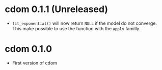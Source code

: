 # cdom 0.1.1 (Unreleased)

- `fit_exponential()` will now return `NULL` if the model do not converge. This make possible to use the function with the `apply` familly.
 
# cdom 0.1.0

- First version of cdom
